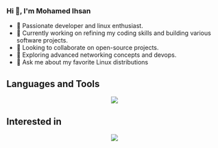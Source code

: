 ### Hi 👋, I'm Mohamed Ihsan 

- 🤖 Passionate developer and linux enthusiast.
- 🔭 Currently working on refining my coding skills and building various software projects.
- 👯 Looking to collaborate on open-source projects.
- 🤔 Exploring advanced networking concepts and devops.
- 💬 Ask me about my favorite Linux distributions

## Languages and Tools
<p align="center">
  <img src="https://skillicons.dev/icons?i=bash,c,java,go,py,react,nodejs,mysql,idea,vim,vscode,&perline=7" />
</p>


## Interested in
<p align="center">
<img src="https://skillicons.dev/icons?i=linux,docker,kubernetes" />
</p>

<!--
## Github stats
![](https://github-readme-stats.vercel.app/api?username=pmihsan)


**pmihsan/pmihsan** is a ✨ _special_ ✨ repository because its `README.md` (this file) appears on your GitHub profile.

Here are some ideas to get you started:

- 🔭 I’m currently working on ...
- 🌱 I’m currently learning ...
- 👯 I’m looking to collaborate on ...
- 🤔 I’m looking for help with ...
- 💬 Ask me about ...
- 📫 How to reach me: ...
- 😄 Pronouns: ...
- ⚡ Fun fact: ...
-->
